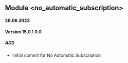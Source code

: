 ## Module <no_automatic_subscription>

#### 28.06.2023
#### Version 15.0.1.0.0
##### ADD
- Initial commit for No Automatic Subscription